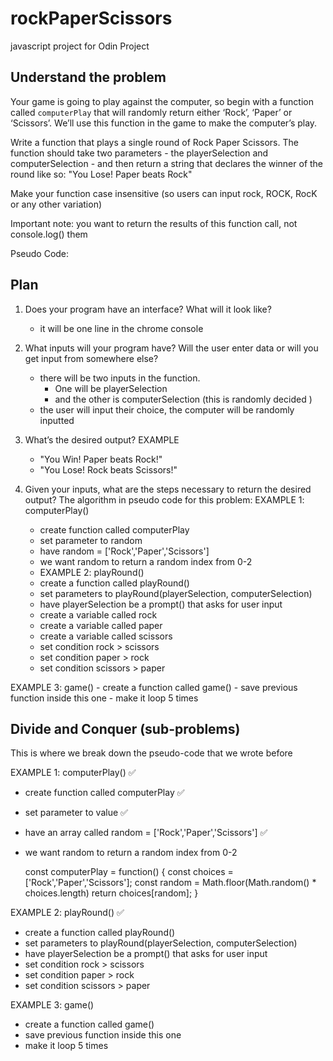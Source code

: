 # rockPaperScissors

javascript project for Odin Project

## Understand the problem

Your game is going to play against the computer, so begin with a function called `computerPlay` that will randomly return either ‘Rock’, ‘Paper’ or ‘Scissors’. We’ll use this function in the game to make the computer’s play.

Write a function that plays a single round of Rock Paper Scissors. The function should take two parameters - the playerSelection and computerSelection - and then return a string that declares the winner of the round like so: "You Lose! Paper beats Rock"

Make your function case insensitive (so users can input rock, ROCK, RocK or any other variation)

Important note: you want to return the results of this function call, not console.log() them

Pseudo Code:

## Plan

1. Does your program have an interface? What will it look like?

   - it will be one line in the chrome console

2. What inputs will your program have? Will the user enter data or will you get input from somewhere else?

   - there will be two inputs in the function.
     - One will be playerSelection
     - and the other is computerSelection (this is randomly decided )
   - the user will input their choice, the computer will be randomly inputted

3. What’s the desired output?
   EXAMPLE

   - "You Win! Paper beats Rock!"
   - "You Lose! Rock beats Scissors!"

4. Given your inputs, what are the steps necessary to return the desired output? The algorithm in pseudo code for this problem:
   EXAMPLE 1: computerPlay()
   - create function called computerPlay
   - set parameter to random
   - have random = ['Rock','Paper','Scissors']
   - we want random to return a random index from 0-2
   - EXAMPLE 2: playRound()
   - create a function called playRound()
   - set parameters to playRound(playerSelection, computerSelection)
   - have playerSelection be a prompt() that asks for user input
   - create a variable called rock
   - create a variable called paper
   - create a variable called scissors
   - set condition rock > scissors
   - set condition paper > rock
   - set condition scissors > paper

EXAMPLE 3: game() - create a function called game() - save previous function inside this one - make it loop 5 times

## Divide and Conquer (sub-problems)

This is where we break down the pseudo-code that we wrote before

EXAMPLE 1: computerPlay() ✅

- create function called computerPlay ✅
- set parameter to value ✅
- have an array called random = ['Rock','Paper','Scissors'] ✅
- we want random to return a random index from 0-2

  const computerPlay = function() {
  const choices = ['Rock','Paper','Scissors'];
  const random = Math.floor(Math.random() \* choices.length)
  return choices[random];
  }

EXAMPLE 2: playRound() ✅

- create a function called playRound()
- set parameters to playRound(playerSelection, computerSelection)
- have playerSelection be a prompt() that asks for user input
- set condition rock > scissors
- set condition paper > rock
- set condition scissors > paper

EXAMPLE 3: game()

- create a function called game()
- save previous function inside this one
- make it loop 5 times
